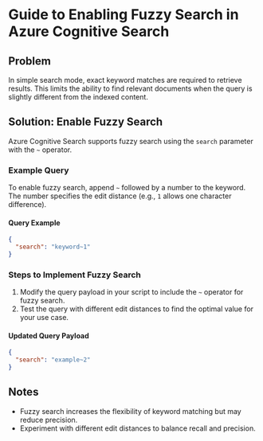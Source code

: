 # Guide to Enabling Fuzzy Search in Azure Cognitive Search

## Problem
In simple search mode, exact keyword matches are required to retrieve results. This limits the ability to find relevant documents when the query is slightly different from the indexed content.

## Solution: Enable Fuzzy Search
Azure Cognitive Search supports fuzzy search using the `search` parameter with the `~` operator.

### Example Query
To enable fuzzy search, append `~` followed by a number to the keyword. The number specifies the edit distance (e.g., `1` allows one character difference).

#### Query Example
```json
{
  "search": "keyword~1"
}
```

### Steps to Implement Fuzzy Search
1. Modify the query payload in your script to include the `~` operator for fuzzy search.
2. Test the query with different edit distances to find the optimal value for your use case.

#### Updated Query Payload
```json
{
  "search": "example~2"
}
```

## Notes
- Fuzzy search increases the flexibility of keyword matching but may reduce precision.
- Experiment with different edit distances to balance recall and precision.